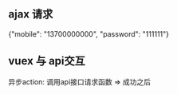 ## ajax 请求

{"mobile": "13700000000", "password": "111111"}

## vuex 与 api交互
异步action: 调用api接口请求函数 => 成功之后   